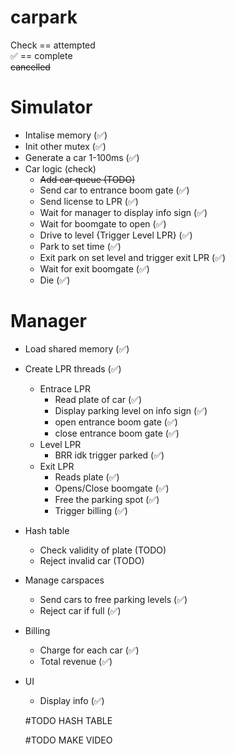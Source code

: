 # carpark


Check == attempted  
✅ == complete  
~~cancelled~~

# Simulator
 -  Intalise memory (✅)
 -  Init other mutex (✅)
 -  Generate a car 1-100ms (✅)
 -  Car logic (check)
    - ~~Add car queue (TODO)~~
    - Send car to entrance boom gate (✅)
    - Send license to LPR (✅)
    - Wait for manager to display info sign (✅)
    - Wait for boomgate to open (✅)
    - Drive to level {Trigger Level LPR} (✅)
    - Park to set time (✅)
    - Exit park on set level and trigger exit LPR (✅)
    - Wait for exit boomgate (✅)
    - Die (✅)

# Manager 
- Load shared memory (✅)
- Create LPR threads (✅)
    - Entrace LPR
        - Read plate of car (✅)
        - Display parking level on info sign (✅)
        - open entrance boom gate   (✅)
        - close entrance boom gate  (✅)
    - Level LPR
        - BRR idk trigger parked    (✅)
    - Exit LPR
        - Reads plate   (✅)
        - Opens/Close boomgate (✅)
        - Free the parking spot (✅)
        - Trigger billing (✅)
- Hash table
    - Check validity of plate (TODO)
    - Reject invalid car    (TODO)
- Manage carspaces 
    - Send cars to free parking levels (✅)
    - Reject car if full (✅)
- Billing 
    - Charge for each car   (✅)
    - Total revenue (✅)

- UI
    - Display info (✅)



    #TODO HASH TABLE

    #TODO MAKE VIDEO